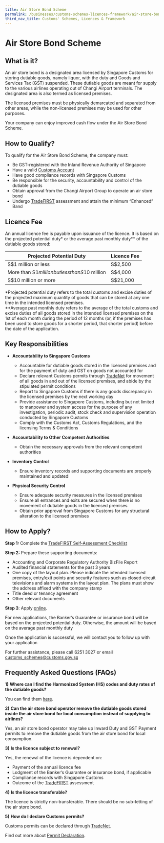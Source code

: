 ```yaml
---
title: Air Store Bond Scheme
permalink: /businesses/customs-schemes-licences-framework/air-store-bond-scheme
third_nav_title: Customs' Schemes, Licences & Framework
---
```


# Air Store Bond Scheme

## What is it?

An air store bond is a designated area licensed by Singapore Customs for storing dutiable goods, namely liquor, with the duty and Goods and Services Tax (GST) suspended. These dutiable goods are meant for supply to the various airlines operating out of Changi Airport terminals. The designated area is also termed as licensed premises.

The licensed premises must be physically demarcated and separated from other areas, while the non-licensed premises may be used for other purposes.

Your company can enjoy improved cash flow under the Air Store Bond Scheme.

## How to Qualify?

To qualify for the Air Store Bond Scheme, the company must:

-   Be GST-registered with the Inland Revenue Authority of Singapore
-   Have a valid  [Customs Account](https://www.customs.gov.sg/businesses/registering-to-trade/registration-procedures/activate-customs-account)
-   Have good compliance records with Singapore Customs
-   Be responsible for the security, accountability and control of the dutiable goods
-   Obtain approval from the Changi Airport Group to operate an air store bond
-   Undergo  [TradeFIRST](https://www.customs.gov.sg/businesses/customs-schemes-licences-framework/tradefirst) assessment and attain the minimum “Enhanced” Band

## Licence Fee

An annual licence fee is payable upon issuance of the licence. It is based on the projected potential duty* or the average past monthly duty** of the dutiable goods stored:

| Projected Potential Duty | Licence Fee |
|--------------------------|-------------|
| S$1 million or less | S$2,500 |
| More than S$1 million but less than S$10 million | S$4,000 |
| S$10 million or more | S$21,000 |


*Projected potential duty refers to the total customs and excise duties of the projected maximum quantity of goods that can be stored at any one time in the intended licensed premises.  
**Average past monthly duty refers to the average of the total customs and excise duties of all goods stored in the intended licensed premises on the 1st of each month during the period of 12 months (or, if the premises has been used to store goods for a shorter period, that shorter period) before the date of the application.

## Key Responsibilities

-   **Accountability to Singapore Customs**
    
    -   Accountable for dutiable goods stored in the licensed premises and for the payment of duty and GST on goods not accounted for
    -   Declare relevant Customs permits through  [TradeNet](https://www.customs.gov.sg/about-us/national-single-window/tradenet) for movement of all goods in and out of the licensed premises, and abide by the stipulated permit conditions
    -   Report to Singapore Customs if there is any goods discrepancy in the licensed premises by the next working day
    -   Provide assistance to Singapore Customs, including but not limited to manpower and system access for the purpose of any investigation, periodic audit, stock check and supervision operation conducted by Singapore Customs
    -   Comply with the Customs Act, Customs Regulations, and the licensing Terms & Conditions

-   **Accountability to Other Competent Authorities**
    
    -   Obtain the necessary approvals from the relevant competent authorities

-   **Inventory Control**
    
    -   Ensure inventory records and supporting documents are properly maintained and updated

-   **Physical Security Control**
    
    -   Ensure adequate security measures in the licensed premises
    -   Ensure all entrances and exits are secured when there is no movement of dutiable goods in the licensed premises
    -   Obtain prior approval from Singapore Customs for any structural alteration to the licensed premises

## How to Apply?

**Step 1:**  Complete the  [TradeFIRST Self-Assessment Checklist](https://www.customs.gov.sg/-/media/tradefirst-selfassessment-checklist-approved-31may2019.xlsx?la=en&hash=ED74065B31B86785B1F625E9D4DBCE2AFFF77DF7)

**Step 2:**  Prepare these supporting documents:

-   Accounting and Corporate Regulatory Authority BizFile Report
-   Audited financial statements for the past 3 years
-   One copy of the layout plan. Please indicate the intended licensed premises, entry/exit points and security features such as closed-circuit televisions and alarm systems in the layout plan. The plans must show the address affixed with the company stamp
-   Title deed or tenancy agreement
-   Other relevant documents

**Step 3**: Apply  [online](http://eservices.customs.gov.sg/scripts/customs/whselic/WHS1_Form.asp).

For new applications, the Banker’s Guarantee or insurance bond will be based on the projected potential duty. Otherwise, the amount will be based on the average past monthly duty

Once the application is successful, we will contact you to follow up with your application

For further assistance, please call 6251 3027 or email  [customs_schemes@customs.gov.sg](mailto:customs_schemes@customs.gov.sg)

## Frequently Asked Questions (FAQs)

**1)** **Where can I find the Harmonized System (HS) codes and duty rates of the dutiable goods?**

You can find them  [here](https://www.customs.gov.sg/businesses/valuation-duties-taxes--fees/duties-and-dutiable-goods/list-of-dutiable-goods).

**2)** **Can the air store bond operator remove the dutiable goods stored inside the air store bond for local consumption instead of supplying to airlines?**

Yes, an air store bond operator may take up Inward Duty and GST Payment permits to remove the dutiable goods from the air store bond for local consumption.

**3)** **Is the licence subject to renewal?**

Yes, the renewal of the licence is dependent on:

-   Payment of the annual licence fee
-   Lodgment of the Banker’s Guarantee or insurance bond, if applicable
-   Compliance records with Singapore Customs
-   Outcome of the  [TradeFIRST](https://www.customs.gov.sg/businesses/customs-schemes-licences-framework/tradefirst) assessment

**4)** **Is the licence transferable?**

The licence is strictly non-transferable. There should be no sub-letting of the air store bond.

**5)** **How do I declare Customs permits?**

Customs permits can be declared through  [TradeNet](https://www.customs.gov.sg/about-us/national-single-window/tradenet).

Find out more about  [Permit Declaration](https://www.customs.gov.sg/businesses/registering-to-trade/quick-guide-on-registration-matters).
